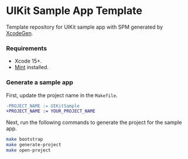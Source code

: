 # UIKit Sample App Template
Template repository for UIKit sample app with SPM generated by [XcodeGen](https://github.com/yonaskolb/XcodeGen).

### Requirements
- Xcode 15+.
- [Mint](https://github.com/yonaskolb/Mint#installing) installed.

### Generate a sample app

First, update the project name in the `Makefile`.

```diff
-PROJECT_NAME := UIKitSample
+PROJECT_NAME := YOUR_PROJECT_NAME
```

Next, run the following commands to generate the project for the sample app.

```bash
make bootstrap
make generate-project
make open-project
```